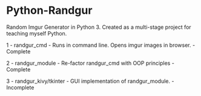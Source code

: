# Python-Randgur
Random Imgur Generator in Python 3. Created as a multi-stage project for teaching myself Python.

1 - randgur_cmd - Runs in command line. Opens imgur images in browser. - Complete

2 - randgur_module - Re-factor randgur_cmd with OOP principles - Complete

3 - randgur_kivy/tkinter - GUI implementation of randgur_module. - Incomplete
